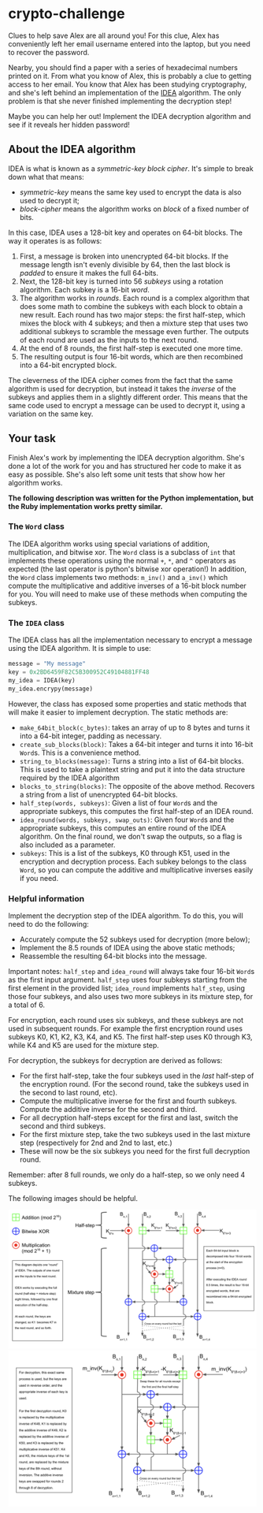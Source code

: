 # crypto-challenge

Clues to help save Alex are all around you! For this clue, Alex has conveniently left her email username entered into the laptop, but you need to recover the password.

Nearby, you should find a paper with a series of hexadecimal numbers printed on it. From what you know of Alex, this is probably a clue to getting access to her email. You know that Alex has been studying cryptography, and she's left behind an implementation of the [IDEA](https://en.wikipedia.org/wiki/International_Data_Encryption_Algorithm) algorithm. The only problem is that she never finished implementing the decryption step!

Maybe you can help her out! Implement the IDEA decryption algorithm and see if it reveals her hidden password!

## About the IDEA algorithm

IDEA is what is known as a _symmetric-key block cipher_. It's simple to break down what that means:

- _symmetric-key_ means the same key used to encrypt the data is also used to decrypt it;
- _block-cipher_ means the algorithm works on _block_ of a fixed number of bits.

In this case, IDEA uses a 128-bit key and operates on 64-bit blocks. The way it operates is as follows:

1. First, a message is broken into unencrypted 64-bit blocks. If the message length isn't evenly divisible by 64, then the last block is _padded_ to ensure it makes the full 64-bits.
2. Next, the 128-bit key is turned into 56 _subkeys_ using a rotation algorithm. Each subkey is a 16-bit _word_.
3. The algorithm works in _rounds_. Each round is a complex algorithm that does some math to combine the subkeys with each block to obtain a new result. Each round has two major steps: the first half-step, which mixes the block with 4 subkeys; and then a mixture step that uses two additional subkeys to scramble the message even further. The outputs of each round are used as the inputs to the next round.
4. At the end of 8 rounds, the first half-step is executed one more time.
5. The resulting output is four 16-bit words, which are then recombined into a 64-bit encrypted block.

The cleverness of the IDEA cipher comes from the fact that the same algorithm is used for decryption, but instead it takes the _inverse_ of the subkeys and applies them in a slightly different order. This means that the same code used to encrypt a message can be used to decrypt it, using a variation on the same key.

## Your task

Finish Alex's work by implementing the IDEA decryption algorithm. She's done a lot of the work for you and has structured her code to make it as easy as possible. She's also left some unit tests that show how her algorithm works.

**The following description was written for the Python implementation, but the Ruby implementation works pretty similar.**

### The `Word` class

The IDEA algorithm works using special variations of addition, multiplication, and bitwise xor. The `Word` class is a subclass of `int` that implements these operations using the normal `+`, `*`, and `^` operators as expected (the last operator is python's bitwise xor operation!) In addition, the `Word` class implements two methods: `m_inv()` and `a_inv()` which compute the multiplicative and additive inverses of a 16-bit block number for you. You will need to make use of these methods when computing the subkeys.

### The `IDEA` class

The IDEA class has all the implementation necessary to encrypt a message using the IDEA algorithm. It is simple to use:

```python
message = "My message"
key = 0x2BD6459F82C5B300952C49104881FF48
my_idea = IDEA(key)
my_idea.encrypy(message)
```

However, the class has exposed some properties and static methods that will make it easier to implement decryption. The static methods are:

- `make_64bit_block(c_bytes)`: takes an array of up to 8 bytes and turns it into a 64-bit integer, padding as necessary.
- `create_sub_blocks(block)`: Takes a 64-bit integer and turns it into 16-bit `Word`s. This is a convenience method.
- `string_to_blocks(message)`: Turns a string into a list of 64-bit blocks. This is used to take a plaintext string and put it into the data structure required by the IDEA algorithm
- `blocks_to_string(blocks)`: The opposite of the above method. Recovers a string from a list of unencrypted 64-bit blocks.
- `half_step(words, subkeys)`: Given a list of four `Word`s and the appropriate subkeys, this computes the first half-step of an IDEA round.
- `idea_round(words, subkeys, swap_outs)`: Given four `Word`s and the appropriate subkeys, this computes an entire round of the IDEA algorithm. On the final round, we don't swap the outputs, so a flag is also included as a parameter.
- `subkeys`: This is a list of the subkeys, K0 through K51, used in the encryption and decryption process. Each subkey belongs to the class `Word`, so you can compute the additive and multiplicative inverses easily if you need.

### Helpful information

Implement the decryption step of the IDEA algorithm. To do this, you will need to do the following:

- Accurately compute the 52 subkeys used for decryption (more below);
- Implement the 8.5 rounds of IDEA using the above static methods;
- Reassemble the resulting 64-bit blocks into the message.

Important notes: `half_step` and `idea_round` will always take four 16-bit `Word`s as the first input argument. `half_step` uses four subkeys starting from the first element in the provided list; `idea_round` implements `half_step`, using those four subkeys, and also uses two more subkeys in its mixture step, for a total of 6.

For encryption, each round uses six subkeys, and these subkeys are not used in subsequent rounds. For example the first encryption round uses subkeys K0, K1, K2, K3, K4, and K5. The first half-step uses K0 through K3, while K4 and K5 are used for the mixture step.

For decryption, the subkeys for decryption are derived as follows:

- For the first half-step, take the four subkeys used in the _last_ half-step of the encryption round. (For the second round, take the subkeys used in the second to last round, etc).
- Compute the multiplicative inverse for the first and fourth subkeys. Compute the additive inverse for the second and third.
- For all decryption half-steps except for the first and last, switch the second and third subkeys.
- For the first mixture step, take the two subkeys used in the last mixture step (respectively for 2nd and 2nd to last, etc.)
- These will now be the six subkeys you need for the first full decryption round.

Remember: after 8 full rounds, we only do a half-step, so we only need 4 subkeys.

The following images should be helpful.

![IDEA encryption](images/idea_encryption.png)
![IDEA_decryption](images/idea_decryption.png)
